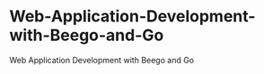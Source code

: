 Web-Application-Development-with-Beego-and-Go
=============================================

Web Application Development with Beego and Go

